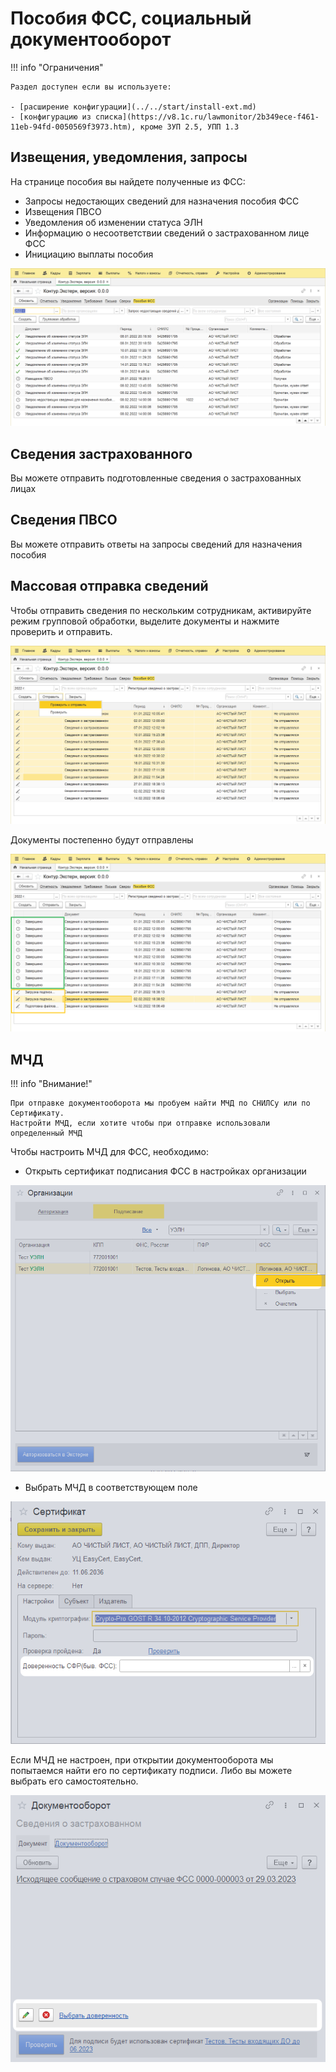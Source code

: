 # Пособия ФСС, социальный документооборот

!!! info "Ограничения"

    Раздел доступен если вы используете:

    - [расширение конфигурации](../../start/install-ext.md)
    - [конфигурацию из списка](https://v8.1c.ru/lawmonitor/2b349ece-f461-11eb-94fd-0050569f3973.htm), кроме ЗУП 2.5, УПП 1.3

## Извещения, уведомления, запросы

На странице пособия вы найдете полученные из ФСС:

- Запросы недостающих сведений для назначения пособия ФСС
- Извещения ПВСО
- Уведомления об изменении статуса ЭЛН
- Информацию о несоответствии сведений о застрахованном лице ФСС
- Инициацию выплаты пособия

![sedo-incoming-0](img/sedo-incoming-0.png)

## Сведения застрахованного

Вы можете отправить подготовленные сведения о застрахованных лицах

## Сведения ПВСО

Вы можете отправить ответы на запросы сведений для назначения пособия

## Массовая отправка сведений

Чтобы отправить сведения по нескольким сотрудникам, активируйте режим групповой обработки, выделите документы и нажмите проверить и отправить.

![sedo-bulk-processing-0](img/sedo-bulk-processing-0.png)

Документы постепенно будут отправлены

![sedo-bulk-processing-1](img/sedo-bulk-processing-1.png)

## МЧД

!!! info "Внимание!"

    При отправке документооборота мы пробуем найти МЧД по СНИЛСу или по Сертификату. 
    Настройти МЧД, если хотите чтобы при отправке использовали определенный МЧД
    
Чтобы настроить МЧД для ФСС, необходимо:

- Открыть сертификат подписания ФСС в настройках организации

![sedo-m4d-1](img/sedo-m4d-1.png)

- Выбрать МЧД в соответствующем поле
  
![sedo-m4d-2](img/sedo-m4d-2.png)

Если МЧД не настроен, при открытии документооборота мы попытаемся найти его по сертификату подписи. Либо вы можете выбрать его самостоятельно.

![sedo-m4d-2](img/sedo-m4d-3.png) 
